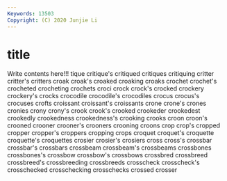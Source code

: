 ```yaml
---
Keywords: 13503
Copyright: (C) 2020 Junjie Li
---
```


# title

Write contents here!!!
tique 
critique's 
critiqued 
critiques 
critiquing 
critter 
critter's
critters 
croak 
croak's 
croaked 
croaking 
croaks 
crochet 
crochet's 
crocheted 
crocheting
crochets 
croci 
crock 
crock's 
crocked 
crockery 
crockery's 
crocks 
crocodile 
crocodile's
crocodiles 
crocus 
crocus's 
crocuses 
crofts 
croissant 
croissant's 
croissants 
crone 
crone's
crones 
cronies 
crony 
crony's 
crook 
crook's 
crooked 
crookeder 
crookedest 
crookedly
crookedness 
crookedness's 
crooking 
crooks 
croon 
croon's 
crooned 
crooner 
crooner's 
crooners
crooning 
croons 
crop 
crop's 
cropped 
cropper 
cropper's 
croppers 
cropping 
crops
croquet 
croquet's 
croquette 
croquette's 
croquettes 
crosier 
crosier's 
crosiers 
cross 
cross's
crossbar 
crossbar's 
crossbars 
crossbeam 
crossbeam's 
crossbeams 
crossbones 
crossbones's 
crossbow 
crossbow's
crossbows 
crossbred 
crossbreed 
crossbreed's 
crossbreeding 
crossbreeds 
crosscheck 
crosscheck's 
crosschecked 
crosschecking
crosschecks 
crossed 
crosser 
